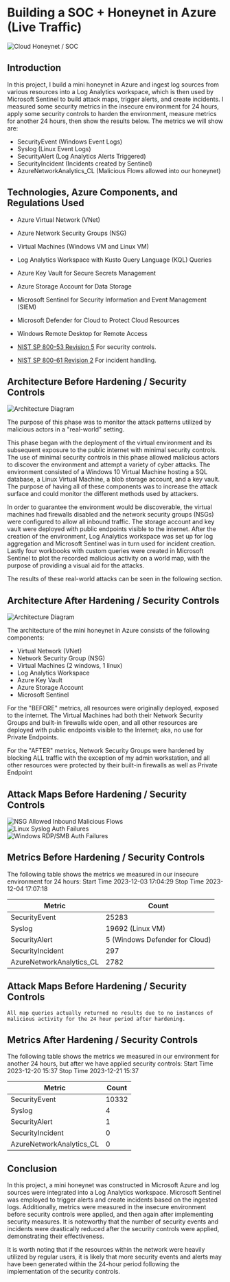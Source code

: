 # Building a SOC + Honeynet in Azure (Live Traffic)
![Cloud Honeynet / SOC](https://i.ibb.co/LvMfGqw/MINI-SOC.jpg)

## Introduction

In this project, I build a mini honeynet in Azure and ingest log sources from various resources into a Log Analytics workspace, which is then used by Microsoft Sentinel to build attack maps, trigger alerts, and create incidents. I measured some security metrics in the insecure environment for 24 hours, apply some security controls to harden the environment, measure metrics for another 24 hours, then show the results below. The metrics we will show are:

- SecurityEvent (Windows Event Logs)
- Syslog (Linux Event Logs)
- SecurityAlert (Log Analytics Alerts Triggered)
- SecurityIncident (Incidents created by Sentinel)
- AzureNetworkAnalytics_CL (Malicious Flows allowed into our honeynet)



## Technologies, Azure Components, and Regulations Used

-	Azure Virtual Network (VNet)
-	Azure Network Security Groups (NSG)
-	Virtual Machines (Windows VM and Linux VM)
-	Log Analytics Workspace with Kusto Query Language (KQL) Queries
-	Azure Key Vault for Secure Secrets Management
-	Azure Storage Account for Data Storage
-	Microsoft Sentinel for Security Information and Event Management (SIEM)
-	Microsoft Defender for Cloud to Protect Cloud Resources
-	Windows Remote Desktop for Remote Access
-	[NIST SP 800-53 Revision 5](https://csrc.nist.gov/pubs/sp/800/53/r5/upd1/final) For security controls.

-	[NIST SP 800-61 Revision 2](https://www.nist.gov/privacy-framework/nist-sp-800-61) For incident handling.




## Architecture Before Hardening / Security Controls
![Architecture Diagram](https://i.ibb.co/nMvPxmV/Architecture-Before-Hardening-Security-Controls.jpg)

The purpose of this phase was to monitor the attack patterns utilized by malicious actors in a "real-world" setting.

This phase began with the deployment of the virtual environment and its subsequent exposure to the public internet with minimal security controls. The use of minimal security controls in this phase allowed malicious actors to discover the environment and attempt a variety of cyber attacks. The environment consisted of a Windows 10 Virtual Machine hosting a SQL database, a Linux Virtual Machine, a blob storage account, and a key vault. The purpose of having all of these components was to increase the attack surface and could monitor the different methods used by attackers.

In order to guarantee the environment would be discoverable, the virtual machines had firewalls disabled and the network security groups (NSGs) were configured to allow all inbound traffic. The storage account and key vault were deployed with public endpoints visible to the internet. After the creation of the environment, Log Analytics workspace was set up for log aggregation and Microsoft Sentinel was in turn used for incident creation. Lastly four workbooks with custom queries were created in Microsoft Sentinel to plot the recorded malicious activity on a world map, with the purpose of providing a visual aid for the attacks.

The results of these real-world attacks can be seen in the following section.



## Architecture After Hardening / Security Controls
![Architecture Diagram](https://i.ibb.co/F5qpGJ0/Architecture-After-Hardening-Security-Controls.jpg)

The architecture of the mini honeynet in Azure consists of the following components:

- Virtual Network (VNet)
- Network Security Group (NSG)
- Virtual Machines (2 windows, 1 linux)
- Log Analytics Workspace
- Azure Key Vault
- Azure Storage Account
- Microsoft Sentinel

For the "BEFORE" metrics, all resources were originally deployed, exposed to the internet. The Virtual Machines had both their Network Security Groups and built-in firewalls wide open, and all other resources are deployed with public endpoints visible to the Internet; aka, no use for Private Endpoints.

For the "AFTER" metrics, Network Security Groups were hardened by blocking ALL traffic with the exception of my admin workstation, and all other resources were protected by their built-in firewalls as well as Private Endpoint

## Attack Maps Before Hardening / Security Controls
![NSG Allowed Inbound Malicious Flows](https://i.imgur.com/1qvswSX.png)<br>
![Linux Syslog Auth Failures](https://i.imgur.com/G1YgZt6.png)<br>
![Windows RDP/SMB Auth Failures](https://i.imgur.com/ESr9Dlv.png)<br>

## Metrics Before Hardening / Security Controls

The following table shows the metrics we measured in our insecure environment for 24 hours:
Start Time 2023-12-03 17:04:29
Stop Time 2023-12-04 17:07:18

| Metric                   | Count
| ------------------------ | -----
| SecurityEvent            | 25283
| Syslog                   | 19692 (Linux VM)
| SecurityAlert            | 5 (Windows Defender for Cloud)
| SecurityIncident         | 297
| AzureNetworkAnalytics_CL | 2782

## Attack Maps Before Hardening / Security Controls

```All map queries actually returned no results due to no instances of malicious activity for the 24 hour period after hardening.```

## Metrics After Hardening / Security Controls

The following table shows the metrics we measured in our environment for another 24 hours, but after we have applied security controls:
Start Time 2023-12-20 15:37
Stop Time	2023-12-21 15:37

| Metric                   | Count
| ------------------------ | -----
| SecurityEvent            | 10332
| Syslog                   | 4
| SecurityAlert            | 1
| SecurityIncident         | 0
| AzureNetworkAnalytics_CL | 0

## Conclusion

In this project, a mini honeynet was constructed in Microsoft Azure and log sources were integrated into a Log Analytics workspace. Microsoft Sentinel was employed to trigger alerts and create incidents based on the ingested logs. Additionally, metrics were measured in the insecure environment before security controls were applied, and then again after implementing security measures. It is noteworthy that the number of security events and incidents were drastically reduced after the security controls were applied, demonstrating their effectiveness.

It is worth noting that if the resources within the network were heavily utilized by regular users, it is likely that more security events and alerts may have been generated within the 24-hour period following the implementation of the security controls.
